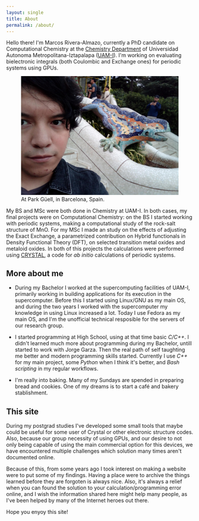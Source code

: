 ```yaml
---
layout: single
title: About
permalink: /about/
---
```


Hello there! I'm Marcos Rivera-Almazo, currently a PhD candidate on Computational Chemistry at the [Chemistry Department](http://quimica.izt.uam.mx/) of Universidad Autonoma Metropolitana-Iztapalapa ([UAM-I](http://www.iztapalapa.uam.mx/)). I'm working on evaluating bielectronic integrals (both Coulombic and Exchange ones) for periodic systems using GPUs.

<figure>
    <a href="/images/barca_gaudi.jpg"><img src="/images/barca_gaudi.jpg"></a>
    <figcaption>At Park Güell, in Barcelona, Spain.</figcaption>
</figure>

My BS and MSc were both done in Chemistry at UAM-I. In both cases, my final projects were on Computational Chemistry: on the BS I started working with periodic systems, making a computational study of the rock-salt structure of MnO. For my MSc I made an study on the effects of adjusting the Exact Exchange, a parametrized contribution on Hybrid functionals in Density Functional Theory (DFT), on selected transition metal oxides and metaloid oxides. In both of this projects the calculations were performed using [CRYSTAL](https://www.crystal.unito.it/), a code for *ab initio* calculations of periodic systems.

## More about me

* During my Bachelor I worked at the supercomputing facilities of UAM-I, primarily working in building applications for its execution in the supercomputer. Before this I started using Linux/GNU as my main OS, and during the two years I worked with the supercomputer my knowledge in using Linux increased a lot. Today I use Fedora as my main OS, and I'm the unofficial technical resposible for the servers of our research group.

* I started programming at High School, using at that time basic *C/C++*. I didn't learned much more about programming during my Bachelor, untilI started to work with Jorge Garza. Then the real path of self taughting me better and modern programming skills started. Currently I use *C++* for my main project, some *Python* when I think it's better, and *Bash scripting* in my regular workflows.

* I'm really into baking. Many of my Sundays are spended in preparing bread and cookies. One of my dreams is to start a café and bakery stablishment. 

## This site

During my postgrad studies I've developed some small tools that maybe could be useful for some user of Crystal or other electronic structure codes. Also, because our group necessity of using GPUs, and our desire to not only being capable of using the main commercial option for this devices, we have encountered multiple challenges which solution many times aren't documented online. 

Because of this, from some years ago I took interest on making a website were to put some of my findings. Having a place were to archive the things learned before they are forgoten is always nice. Also, it's always a relief when you can found the solution to your calculation/programming error online, and I wish the information shared here might help many people, as I've been helped by many of the Internet heroes out there.

Hope you enyoy this site! 
